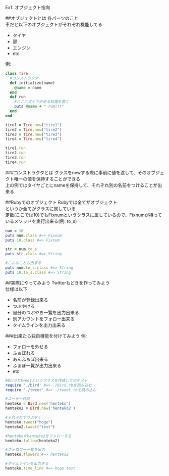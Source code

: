 Ex1: オブジェクト指向

##オブジェクトとは
各パーツのこと  
車だと以下のオブジェクトがそれぞれ機能してる  

* タイヤ
* 扉
* エンジン
* etc

例:

```ruby
class Tire
  #コンストラクタ
  def initialize(name)
    @name = name
  end
  def run
    #ここにタイヤが走る処理を書く
    puts @name + " run!!!"
  end
end

tire1 = Tire.new("tire1")
tire2 = Tire.new("tire2")
tire3 = Tire.new("tire3")
tire4 = Tire.new("tire4")

tire1.run
tire2.run
tire3.run
tire4.run
```

###コンストラクタとは
クラスをnewする際に事前に値を渡して、そのオブジェクト唯一の値を保持することができる  
上の例ではタイヤごとにnameを保持して、それぞれ別の名前をつけることが出来る  

##Rubyでのオブジェクト
Rubyでは全てがオブジェクト  
というか全てがクラスに属している  
定数(ここでは10)でもFixnumというクラスに属しているので、Fixnumが持っているメソッドを実行出来る(例: to_s)

```ruby
num = 10
puts num.class #=> Fixnum
puts 10.class #=> Fixnum

str = num.to_s
puts str.class #=> String

#こんなことも出来る
puts num.to_s.class #=> String
puts 10.to_s.class #=> String
```

##実際にやってみよう
Twitterもどきを作ってみよう  
仕様は以下  

* 名前が登録出来る
* つぶやける
* 自分のつぶやき一覧を出力出来る
* 別アカウントをフォロー出来る
* タイムラインを出力出来る

###出来たら独自機能を付けてみよう
例:  

* フォローを外せる
* ふぁぼれる
* あんふぁぼ出来る
* ふぁぼ一覧が出力出来る
* etc

```ruby
#BirdとTweetというクラスを作成してのテスト
require './bird' #=> ./bird.rbを読み込む
require './tweet' #=> ./tweet.rbを読み込む

#ユーザー作成
henteko = Bird.new('henteko')
henteko2 = Bird.new('henteko2')

#それぞれでつぶやく
henteko.tweet("hoge")
henteko2.tweet("test")

#hentekoがhenteko2をフォローする
henteko.follow(henteko2)

#フォロワー一覧を出力
henteko.flowers #=> henteko2

#タイムラインを出力する
henteko.time_line #=> hoge test
```